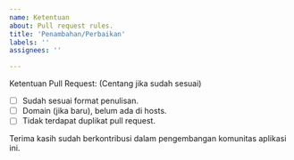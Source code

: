 ```yaml
---
name: Ketentuan
about: Pull request rules.
title: 'Penambahan/Perbaikan'
labels: ''
assignees: ''

---
```


Ketentuan Pull Request: (Centang jika sudah sesuai)
- [ ] Sudah sesuai format penulisan.
- [ ] Domain (jika baru), belum ada di hosts.
- [ ] Tidak terdapat duplikat pull request.

Terima kasih sudah berkontribusi dalam pengembangan komunitas aplikasi ini.
